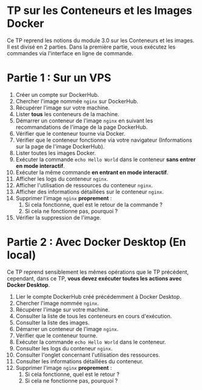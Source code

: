 # TP sur les Conteneurs et les Images Docker

Ce TP reprend les notions du module 3.0 sur les Conteneurs et les images. Il est divisé en 2 parties. Dans la première partie, vous exécutez les commandes via l'interface en ligne de commande.

# Partie 1 : Sur un VPS 

1. Créer un compte sur DockerHub.
2. Chercher l'image nommée `nginx` sur DockerHub.
3. Récupérer l'image sur votre machine.
4. Lister **tous** les conteneurs de la machine.
5. Démarrer un conteneur de l'image `nginx` en suivant les recommandations de l'image de la page DockerHub.
6. Vérifier que le conteneur tourne via Docker.
7. Vérifier que le conteneur fonctionne via votre navigateur (Informations sur la page de l'image DockerHub).
8. Lister toutes les images Docker.
9. Exécuter la commande `echo Hello World` dans le conteneur **sans entrer en mode interactif**.
10. Exécuter la même commande **en entrant en mode interactif**.
11. Afficher les logs du conteneur `nginx`.
12. Afficher l'utilisation de ressources du conteneur `nginx`.
13. Afficher des informations détaillées sur le conteneur `nginx`.
14. Supprimer l'image `nginx` **proprement** :
    1. Si cela fonctionne, quel est le retour de la commande ?
    2. Si cela ne fonctionne pas, pourquoi ?
15. Vérifier la suppression de l'image.

# Partie 2 :  Avec Docker Desktop (En local)

Ce TP reprend sensiblement les mêmes opérations que le TP précédent, cependant, dans ce TP, **vous devez exécuter toutes les actions avec Docker Desktop**.

1. Lier le compte DockerHub créé précédemment à Docker Desktop.
2. Chercher l'image nommée `nginx`.
3. Récupérer l'image sur votre machine.
4. Consulter la liste de tous les conteneurs en cours d'exécution.
5. Consulter la liste des images.
6. Démarrer un conteneur de l'image `nginx`.
7. Vérifier que le conteneur tourne.
8. Exécuter la commande `echo Hello World` dans le conteneur.
9. Consulter les logs du conteneur `nginx`.
10. Consulter l'onglet concernant l'utilisation des ressources.
11. Consulter les informations détaillées du conteneur.
12. Supprimer l'image `nginx` **proprement** :
    1. Si cela fonctionne, quel est le retour ?
    2. Si cela ne fonctionne pas, pourquoi ?